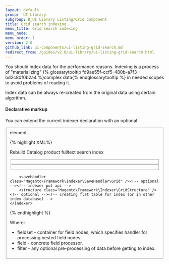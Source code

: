 ```yaml
---
layout: default
group:  UI Library
subgroup: B_UI Library Listing/Grid Component
title: Grid search indexing
menu_title: Grid search indexing
menu_node: 
menu_order: 1
version: 2.0
github_link: ui-components/ui-listing-grid-search.md
redirect_from: /guides/v2.0/ui-library/ui-listing-grid-search.html
---
```


You should index data for the performance reasons. Indexing is a process of "materializing" {% glossarytooltip fd9ae55f-ccf5-480b-a7f3-bd2c80f0b2a4 %}complex data{% endglossarytooltip %} in needed scopes to avoid problems of reading it.

Index data can be always re-created from the original data using certain algorithm.

#### Declarative markup

You can extend the current indexer declaration with an optional <fieldset> element.

{% highlight XML%}
<?xml version="1.0" encoding="UTF-8"?>
<config xmlns:xsi="http://www.w3.org/2001/XMLSchema-instance"
        xsi:noNamespaceSchemaLocation="../../Indexer/etc/indexer.xsd">
    <indexer id="some_grid" view_id="some_grid"
             class="Magento\Framework\Indexer\Action\Base"
             primary="first">
        <title translate="true">Catalog Search</title>
        <description translate="true">Rebuild Catalog product fulltext search index</description>
        <fieldset name="first" source="MagentoModule\ServiceClassOrRepositoryClass" provider="?Magento\Indexer\Model\Fieldset\ProductFieldset">
            <!-- @provider -> Dynamic fields resolver -->
            <!-- @source -> source from old declaration -->
            <field name="title_alias"  origin="?title" xsi:type="searchable" dataType="?type_alias">
                <filter class="Magento\Framework\Search\Index\Filter\LowercaseFilter"/>
            </field>
            <field name="identifier" xsi:type="filterable" handler="Magento\Framework\Search\Index\Handler"/>
        </fieldset>
        <fieldset name="second" source="MagentoModule\ServiceClassOrRepositoryClass">
            <reference fieldset="first"  from="id_field" to="second_entity_id" />
            <reference fieldset="first" from="id_field2" to="second_entity_id2" />
            <!-- reference -> from="field from primary fieldset" to="field from current fieldset" -->
            <!-- first we need parse references (from field) after that execute fieldset handlers -->
            <field name="title" xsi:type="filterable"/>
        </fieldset>
 
        <saveHandler class="Magento\Framework\Indexer\SaveHandler\Grid" /><!-- optional --><!-- indexer put api -->
        <structure class="Magento\Framework\Indexer\GridStructure" /><!-- optional --><!-- creating flat table for index (or in other index database) -->
    </indexer>
</config>
{% endhighlight %}

Where:

* fieldset - container for field nodes, which specifies handler for processing nested field nodes.
* field - concrete field processor.
* filter - any optional pre-processing of data before getting to index.
